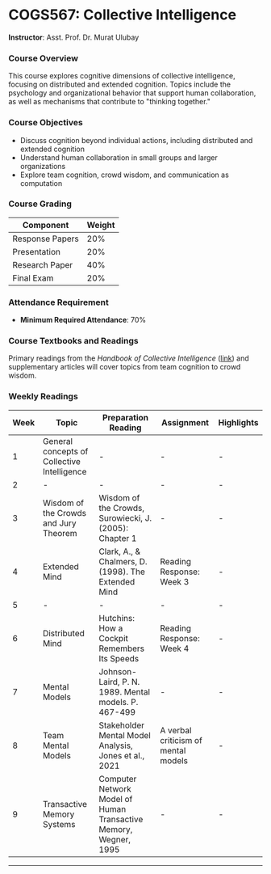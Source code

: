 # COGS567: Collective Intelligence
**Instructor**: Asst. Prof. Dr. Murat Ulubay

### Course Overview
This course explores cognitive dimensions of collective intelligence, focusing on distributed and extended cognition. Topics include the psychology and organizational behavior that support human collaboration, as well as mechanisms that contribute to "thinking together."

### Course Objectives
- Discuss cognition beyond individual actions, including distributed and extended cognition
- Understand human collaboration in small groups and larger organizations
- Explore team cognition, crowd wisdom, and communication as computation

### Course Grading
| Component           | Weight |
|---------------------|--------|
| Response Papers     | 20%    |
| Presentation        | 20%    |
| Research Paper      | 40%    |
| Final Exam          | 20%    |

### Attendance Requirement
- **Minimum Required Attendance**: 70%

### Course Textbooks and Readings
Primary readings from the *Handbook of Collective Intelligence* ([link](https://cci.mit.edu/cichapterlinks/)) and supplementary articles will cover topics from team cognition to crowd wisdom.

### Weekly Readings

| Week | Topic                                  | Preparation Reading                                      | Assignment                           | Highlights                          |
|------|----------------------------------------|-------------------------------------------------|--------------------------------------------------|--------------------------------------------------|
| 1    | General concepts of Collective Intelligence | - | - | - |
| 2    | - | - | - | - |
| 3    | Wisdom of the Crowds and Jury Theorem | Wisdom of the Crowds, Surowiecki, J. (2005): Chapter 1  | - | - |
| 4    | Extended Mind  | Clark, A., & Chalmers, D. (1998). The Extended Mind | Reading Response: Week 3 | - |
| 5    | - | - | - | - |
| 6    | Distributed Mind  | Hutchins: How a Cockpit Remembers Its Speeds  | Reading Response: Week 4 | - |
| 7    | Mental Models  | Johnson-Laird, P. N. 1989. Mental models. P. 467-499 | - | - |
| 8    | Team Mental Models  | Stakeholder Mental Model Analysis, Jones et al., 2021 | A verbal criticism of mental models | - |
| 9    | Transactive Memory Systems | Computer Network Model of Human Transactive Memory, Wegner, 1995 | - | - |

---
